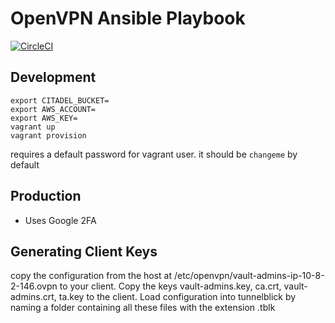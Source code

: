 # OpenVPN Ansible Playbook

[![CircleCI](https://circleci.com/gh/verygood-ops/verygood.openvpn.svg?style=svg)](https://circleci.com/gh/verygood-ops/verygood.openvpn)

## Development

```
export CITADEL_BUCKET=
export AWS_ACCOUNT=
export AWS_KEY=
vagrant up
vagrant provision
```

requires a default password for vagrant user. it should be `changeme` by default

## Production

- Uses Google 2FA


## Generating Client Keys

copy the configuration from the host at /etc/openvpn/vault-admins-ip-10-8-2-146.ovpn to your client. Copy the keys vault-admins.key, ca.crt, vault-admins.crt, ta.key to the client. Load configuration into tunnelblick by naming a folder containing all these files with the extension .tblk
